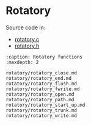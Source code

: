 # Rotatory

Source code in:

- [rotatory.c](https://github.com/artgins/yunetas/blob/main/kernel/c/gobj-c/src/rotatory.c)
- [rotatory.h](https://github.com/artgins/yunetas/blob/main/kernel/c/gobj-c/src/rotatory.h)

```{toctree}
:caption: Rotatory functions
:maxdepth: 2

rotatory/rotatory_close.md
rotatory/rotatory_end.md
rotatory/rotatory_flush.md
rotatory/rotatory_fwrite.md
rotatory/rotatory_open.md
rotatory/rotatory_path.md
rotatory/rotatory_start_up.md
rotatory/rotatory_trunk.md
rotatory/rotatory_write.md


```
